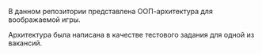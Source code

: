 В данном репозитории представлена ООП-архитектура для воображаемой игры. 

Архитектура была написана в качестве тестового задания для одной из вакансий.
